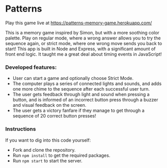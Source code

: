 # Patterns

Play this game live at https://patterns-memory-game.herokuapp.com/

This is a memory game inspired by Simon, but with a more soothing color palette. Play on regular mode, where a wrong answer allows you to try the sequence again, or strict mode, where one wrong move sends you back to start! This app is built in Node and Express, with a significant amount of front end logic. It taught me a great deal about timing events in JavaScript!

### Developed features:

- User can start a game and optionally choose Strict Mode.
- The computer plays a series of connected lights and sounds, and adds one more chime to the sequence after each successful user turn.
- The user gets feedback through light and sound when pressing a button, and is informed of an incorrect button press through a buzzer and visual feedback on the screen.
- The user gets a victory fanfare if they manage to get through a sequence of 20 correct button presses!

### Instructions

If you want to dig into this code yourself:

- Fork and clone the repository.
- Run ```npm install``` to get the required packages.
- Run ```npm start``` to start the server.
